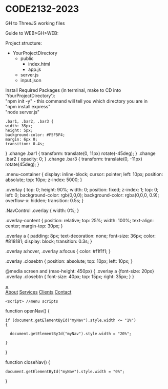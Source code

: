 # CODE2132-2023

GH to ThreeJS working files


Guide to WEB>GH>WEB:
<br>

Project structure:
- YourProjectDirectory
    - public
        - index.html
        - app.js
    - server.js
    - input.json

Install Required Packages (in terminal, make to CD into 'YourProjectDirectory'): <br>
"npm init -y" - this command will tell you which directory you are in<br>
"npm install express"<br>
"node server.js"


    .bar1, .bar2, .bar3 {
    width: 35px;
    height: 5px;
    background-color: #F5F5F4;
    margin: 6px 0;
    transition: 0.4s;
   } 
   .change .bar1 {
    transform: translate(0, 11px) rotate(-45deg);
   } 
.change .bar2 {
  opacity: 0;
}
 .change .bar3 {
  transform: translate(0, -11px) rotate(45deg);
  }

  .menu-container {
  display: inline-block;
  cursor: pointer;
  left: 10px;
  position: absolute;
  top: 10px;
  z-index: 5000;
 } 

 .overlay {
  top: 0;
  height: 90%;
  width: 0;
  position: fixed;
  z-index: 1;
  top: 0;
  left: 0;
  background-color: rgb(0,0,0);
  background-color: rgba(0,0,0, 0.9);
  overflow-x: hidden;
  transition: 0.5s;
}

 .NavControl .overlay {
  width: 0%;
 }

.overlay-content {
  position: relative;
  top: 25%;
  width: 100%;
  text-align: center;
  margin-top: 30px;
}

.overlay a {
  padding: 8px;
  text-decoration: none;
  font-size: 36px;
  color: #818181;
  display: block;
  transition: 0.3s;
}

.overlay a:hover, .overlay a:focus {
  color: #f1f1f1;
}

.overlay .closebtn {
  position: absolute;
  top: 10px;
  left: 10px;
}

@media screen and (max-height: 450px) {
  .overlay a {font-size: 20px}
  .overlay .closebtn {
  font-size: 40px;
  top: 15px;
  right: 35px;
  }
}

 <div id="myNav" class="overlay" >
    <a href="javascript:void(0)" class="closebtn" onclick="closeNav()">&times;</a>
    <div class="overlay-content">
      <a href="#" >About</a>
      <a href="#">Services</a>
      <a href="#">Clients</a>
      <a href="#">Contact</a>
    </div>
  </div>


  <div class="menu-container" onclick="myFunction(this);openNav()">
      <div class="bar1"></div>
      <div class="bar2"></div>
      <div class="bar3"></div>
    </div>

    <script> //menu scripts
  function openNav() {

   
    if (document.getElementById("myNav").style.width <= "1%")
    {

      document.getElementById("myNav").style.width = "20%";

    }
   
    
  }
  
  function closeNav() {
   
    document.getElementById("myNav").style.width = "0%";
    
  }
  </script>

<script> //button script
  function myFunction(x) {
    x.classList.toggle("change");
  }

  function navFunction(x){
    x.classList.toggle("NavControl");
  }
  </script>
